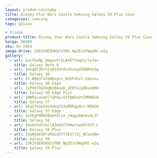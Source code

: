 ```yaml
---
layout: produk-casinghp
title: Disney Star Wars Castle Samsung Galaxy S9 Plus Case
categories: samsung
tags: galaxy

# Produk
product-title: Disney Star Wars Castle Samsung Galaxy S9 Plus Case
harga: 90000
sku: hn-2964
image-drive: 15K3YdE9GKbCoTNb_NpZEJsPWqkRC-wIq
gallery:
  - url: 1ucfkeMp_Umpps9rILAVETfmqk1clvfax
    title: Galaxy Note 8
  - url: 1Kvq9T2Rrhjq92tKnfuYEvoq493NP4z5g
    title: Galaxy S6
  - url: 1S_0kK3TUIQN8sgcz_96bF45vl-2ahxsu
    title: Galaxy S6 Edge
  - url: 1vPVm7Dg58qWz0AooH_1F07aJy0bvs0K6
    title: Galaxy S6 Edge Plus
  - url: 1HWPecxoaklTqPdui5tTGWEeUtIMhNOsW
    title: Galaxy S7
  - url: 1Kq27Uim24v4axqJU3wRDRqpALn-N5W2H
    title: Galaxy S7 Edge
  - url: 1w3EqPGM85BqmFAlsm_rAqqubWvAsGL5l
    title: Galaxy S8
  - url: 1GuUnSahJmJlAJm1OfIM4wVJwdXV43f-L
    title: Galaxy S8 Plus
  - url: 1YpNS6EdOtzMZoiKTY7EVll5j_W7xee0m
    title: Galaxy S9
  - url: 15K3YdE9GKbCoTNb_NpZEJsPWqkRC-wIq
    title: Galaxy S9 Plus
---
```

